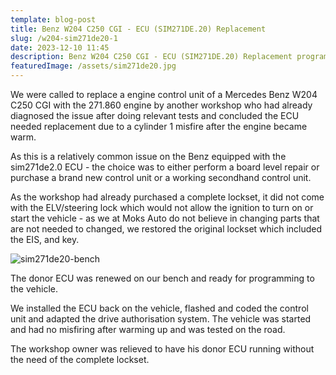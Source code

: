 ```yaml
---
template: blog-post
title: Benz W204 C250 CGI - ECU (SIM271DE.20) Replacement
slug: /w204-sim271de20-1
date: 2023-12-10 11:45
description: Benz W204 C250 CGI - ECU (SIM271DE.20) Replacement programming done by MOK'S AUTO
featuredImage: /assets/sim271de20.jpg
---
```

We were called to replace a engine control unit of a Mercedes Benz W204 C250 CGI with the 271.860 engine by another workshop who had already diagnosed the issue after doing relevant tests and concluded the ECU needed replacement due to a cylinder 1 misfire after the engine became warm.

As this is a relatively common issue on the Benz equipped with the sim271de2.0 ECU - the choice was to either perform a board level repair or purchase a brand new control unit or a working secondhand control unit.

As the workshop had already purchased a complete lockset, it did not come with the ELV/steering lock which would not allow the ignition to turn on or start the vehicle - as we at Moks Auto do not believe in changing parts that are not needed to changed, we restored the original lockset which included the EIS, and key.

![sim271de20-bench](/assets/sim271de20-bench.jpg "sim271de20-bench")

The donor ECU was renewed on our bench and ready for programming to the vehicle.

We installed the ECU back on the vehicle, flashed and coded the control unit and adapted the drive authorisation system. The vehicle was started and had no misfiring after warming up and was tested on the road.

The workshop owner was relieved to have his donor ECU running without the need of the complete lockset.